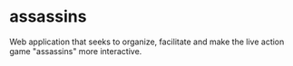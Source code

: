 # assassins
Web application that seeks to organize, facilitate and make the live action game "assassins" more interactive.

